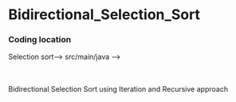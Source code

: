 # Bidirectional_Selection_Sort
<h3>Coding location</h3>
Selection sort--> src/main/java -->


 <br></br>
Bidirectional Selection Sort using Iteration and Recursive approach
